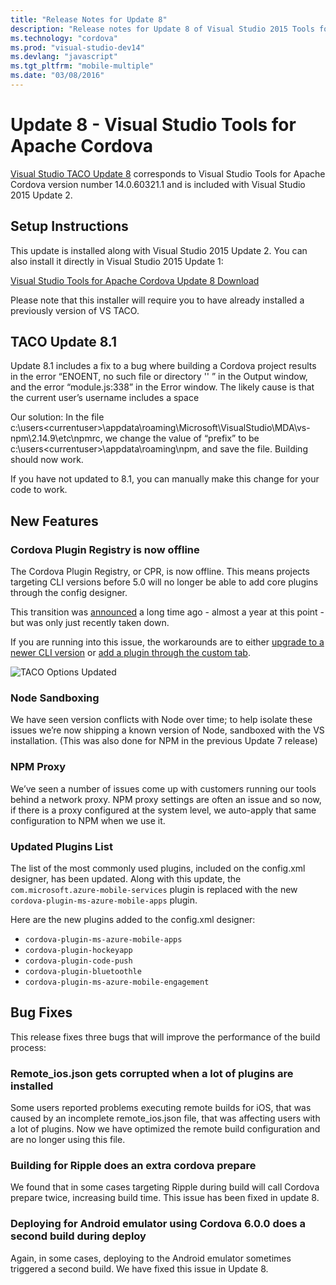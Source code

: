 ```yaml
---
title: "Release Notes for Update 8"
description: "Release notes for Update 8 of Visual Studio 2015 Tools for Apache Cordova"
ms.technology: "cordova"
ms.prod: "visual-studio-dev14"
ms.devlang: "javascript"
ms.tgt_pltfrm: "mobile-multiple"
ms.date: "03/08/2016"
---
```


# Update 8 - Visual Studio Tools for Apache Cordova

[Visual Studio TACO Update 8](https://docs.microsoft.com/visualstudio/cross-platform/tools-for-cordova/release-notes/release-update-8?view=toolsforcordova-2015&preserve-view=true) corresponds to Visual Studio Tools for Apache Cordova version number 14.0.60321.1 and is included with Visual Studio 2015 Update 2.

## Setup Instructions

This update is installed along with Visual Studio 2015 Update 2. You can also install it directly in Visual Studio 2015 Update 1:

[Visual Studio Tools for Apache Cordova Update 8 Download](https://go.microsoft.com/fwlink/?LinkId=761465)

Please note that this installer will require you to have already installed a previously version of VS TACO.

## TACO Update 8.1

Update 8.1 includes a fix to a bug where building a Cordova project results in the error “ENOENT, no such file or directory '' ” in the Output window, and the error “module.js:338” in the Error window. The likely cause is that the current user’s username includes a space

Our solution: In the file c:\users\<currentuser>\appdata\roaming\Microsoft\VisualStudio\MDA\vs-npm\2.14.9\etc\npmrc, we change the value of “prefix” to be c:\users\<currentuser>\appdata\roaming\npm, and save the file. Building should now work.

If you have not updated to 8.1, you can manually make this change for your code to work.

## New Features

### Cordova Plugin Registry is now offline

The Cordova Plugin Registry, or CPR, is now offline. This means projects targeting CLI versions before 5.0 will no longer be able to add core plugins through the config designer.

This transition was [announced](http://cordova.apache.org/announcements/2015/04/21/plugins-release-and-move-to-npm.html) a long time ago - almost a year at this point - but was only just recently taken down.

If you are running into this issue, the workarounds are to either [upgrade to a newer CLI version](https://docs.microsoft.com/visualstudio/cross-platform/tools-for-cordova/change-cordova-version/change-cli-version?view=toolsforcordova-2015&preserve-view=true) or [add a plugin through the custom tab](https://docs.microsoft.com/visualstudio/cross-platform/tools-for-cordova/take-further/using-plugins?view=toolsforcordova-2017#Custom&preserve-view=true).

![TACO Options Updated](media/release-update-8/npm-sandboxing-options.png)

### Node Sandboxing

We have seen version conflicts with Node over time; to help isolate these issues we’re now shipping a known version of Node, sandboxed with the VS installation. (This was also done for NPM in the previous Update 7 release)

### NPM Proxy

We’ve seen a number of issues come up with customers running our tools behind a network proxy. NPM proxy settings are often an issue and so now, if there is a proxy configured at the system level, we auto-apply that same configuration to NPM when we use it.

### Updated Plugins List

The list of the most commonly used plugins, included on the config.xml designer, has been updated. Along with this update, the `com.microsoft.azure-mobile-services` plugin is replaced with the new `cordova-plugin-ms-azure-mobile-apps` plugin.

Here are the new plugins added to the config.xml designer:

- `cordova-plugin-ms-azure-mobile-apps`
- `cordova-plugin-hockeyapp`
- `cordova-plugin-code-push`
- `cordova-plugin-bluetoothle`
- `cordova-plugin-ms-azure-mobile-engagement`

## Bug Fixes

This release fixes three bugs that will improve the performance of the build process:

### Remote_ios.json gets corrupted when a lot of plugins are installed

Some users reported problems executing remote builds for iOS, that was caused by an incomplete remote_ios.json file, that was affecting users with a lot of plugins. Now we have optimized the remote build configuration and  are no longer using this file.

### Building for Ripple does an extra cordova prepare

We found that in some cases targeting Ripple during build will call Cordova prepare twice, increasing build time. This issue has been fixed in update 8.

###  Deploying for Android emulator using Cordova 6.0.0 does a second build during deploy

Again, in some cases, deploying to the Android emulator sometimes triggered a second build. We have fixed this issue in Update 8.
